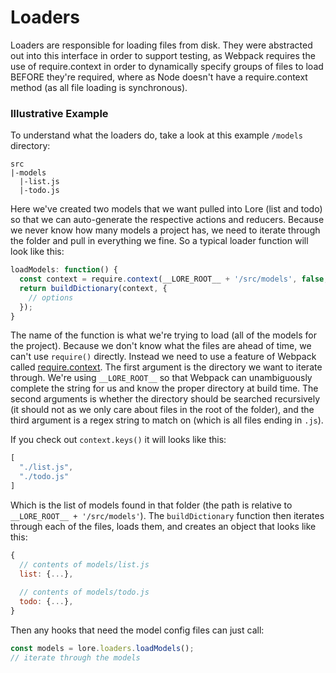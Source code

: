 # Loaders

Loaders are responsible for loading files from disk.  They were abstracted out into this interface in order to 
support testing, as Webpack requires the use of require.context in order to dynamically specify groups of files 
to load BEFORE they're required, where as Node doesn't have a require.context method (as all file loading is 
synchronous).

### Illustrative Example

To understand what the loaders do, take a look at this example `/models` directory:

```
src
|-models
  |-list.js
  |-todo.js
```

Here we've created two models that we want pulled into Lore (list and todo) so that we can auto-generate the respective
actions and reducers. Because we never know how many models a project has, we need to iterate through the folder and
pull in everything we fine.  So a typical loader function will look like this: 

```js
loadModels: function() {
  const context = require.context(__LORE_ROOT__ + '/src/models', false, /\.js$/);
  return buildDictionary(context, {
    // options
  });
}
```

The name of the function is what we're trying to load (all of the models for the project).  Because we don't know what
the files are ahead of time, we can't use `require()` directly.  Instead we need to use a feature of Webpack called
[require.context](https://webpack.github.io/docs/context.html). The first argument is the directory we want to iterate
through. We're using `__LORE_ROOT__` so that Webpack can unambiguously complete the string for us and know the proper
directory at build time.  The second arguments is whether the directory should be searched recursively (it should not
as we only care about files in the root of the folder), and the third argument is a regex string to match on (which
is all files ending in `.js`).

If you check out `context.keys()` it will looks like this:

```js
[
  "./list.js", 
  "./todo.js"
]
```

Which is the list of models found in that folder (the path is relative to `__LORE_ROOT__ + '/src/models'`).  The
`buildDictionary` function then iterates through each of the files, loads them, and creates an object that looks like
this:

```js
{
  // contents of models/list.js
  list: {...},
    
  // contents of models/todo.js
  todo: {...},
}
``` 

Then any hooks that need the model config files can just call:

```js
const models = lore.loaders.loadModels();
// iterate through the models
```
